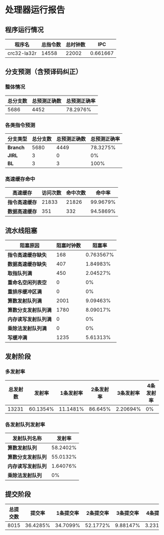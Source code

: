 # 处理器运行报告
## 程序运行情况
|程序名|总指令数|总时钟数|IPC|
|---|---|---|---|
|crc32-la32r|14558|22002|0.661667|

## 分支预测（含预译码纠正）
### 整体情况
|总分支数|总预测正确数|总预测正确率|
|---|---|---|
|5686|4452|78.2976%|

### 各类指令预测
|分支类型|总分支数|总预测正确数|总预测正确率|
|---|---|---|---|
|**Branch**| 5680 | 4449 | 78.3275%|
|**JIRL**| 3 | 0 | 0%|
|**BL**| 3 | 3 | 100%|

### 高速缓存命中
|高速缓存|访问次数|命中次数|命中率|
|---|---|---|---|
|**指令高速缓存**| 21833 | 21826 | 99.9679%|
|**数据高速缓存**| 351 | 332 | 94.5869%|
## 流水线阻塞
|阻塞原因|阻塞时钟数|阻塞率|
|---|---|---|
|**指令高速缓存缺失**| 168 | 0.763567%|
|**数据高速缓存缺失**| 407 | 1.84983%|
|**取指队列满**| 450 | 2.04527%|
|**重命名空闲列表空**|0 | 0%|
|**重排序缓冲区满**|0 | 0%|
|**算数发射队列满**|2001 | 9.09463%|
|**算数分支发射队列满**|1780 | 8.09017%|
|**内存读写发射队列满**|0 | 0%|
|**乘除法发射队列满**|0 | 0%|
|**写缓冲满**|1235 | 5.61313%|

## 发射阶段
### 多发射率
|总发射数|发射率|1条发射率|2条发射率|3条发射率|4条发射率|
|---|---|---|---|---|---|
|13231|60.1354%|11.1481%|86.645%|2.20694%|0%|

### 各发射队列发射率
|发射队列名称|发射率|
|---|---|
|**算数发射队列**|58.2402%|
|**算数分支发射队列**|55.0132%|
|**内存读写发射队列**|1.64076%|
|**乘除法发射队列**|0%|

## 提交阶段
|总提交数|提交率|1条提交率|2条提交率|3条提交率|4条提交率|
|---|---|---|---|---|---|
|8015|36.4285%|34.7099%|52.1772%|9.88147%|3.23144%|
